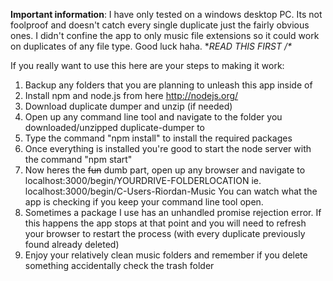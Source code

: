 **Important information**: 
    I have only tested on a windows desktop PC.
    Its not foolproof and doesn't catch every single duplicate just the fairly obvious ones.
    I didn't confine the app to only music file extensions so it could work on duplicates of any file type.
    Good luck haha.
**READ THIS FIRST /\**

If you really want to use this here are your steps to making it work:
  1. Backup any folders that you are planning to unleash this app inside of
  2. Install npm and node.js from here http://nodejs.org/
  3. Download duplicate dumper and unzip (if needed)
  4. Open up any command line tool and navigate to the folder you downloaded/unzipped duplicate-dumper to
  5. Type the command "npm install" to install the required packages
  6. Once everything is installed you're good to start the node server with the command "npm start"
  7. Now heres the ~~fun~~ dumb part, open up any browser and navigate to localhost:3000/begin/YOURDRIVE-FOLDERLOCATION
    ie. localhost:3000/begin/C-Users-Riordan-Music
    You can watch what the app is checking if you keep your command line tool open.   
  8. Sometimes a package I use has an unhandled promise rejection error. If this happens the app stops at that point and 
  you will need to refresh your browser to restart the process (with every duplicate previously found already deleted)
  9. Enjoy your relatively clean music folders and remember if you delete something accidentally check the trash folder
  
  
